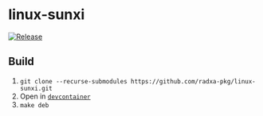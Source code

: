 # linux-sunxi

[![Release](https://github.com/radxa-pkg/linux-sunxi/actions/workflows/release.yaml/badge.svg)](https://github.com/radxa-pkg/linux-sunxi/actions/workflows/release.yaml)

## Build

1. `git clone --recurse-submodules https://github.com/radxa-pkg/linux-sunxi.git`
2. Open in [`devcontainer`](https://code.visualstudio.com/docs/devcontainers/containers)
3. `make deb`
